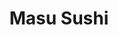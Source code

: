 ---
layout: place
title: "Masu Sushi"
permalink: /oregon/portland/masu-sushi.html
stateAbbr: OR
stateName: Oregon
cityName: Portland
seo:
  name: "Masu Sushi"
  type: Restaurant
  links: http://www.masusushi.com/
description: "Looking for sushi in Portland, Oregon? Check out Masu Sushi for a delightful Japanese dining experience. Enjoy a variety of sushi and other dishes in a welco..."
place_id: ChIJY3UF_QIKlVQRvIlkdcNiFmk
photos:
  - name: >-
      places/ChIJY3UF_QIKlVQRvIlkdcNiFmk/photos/AeeoHcLrf17VAbFY6njkNDLkEHTIQsKpyCf_lVomt2EqW16NpOM9NUZuKjOi4vk-B7KitKpC3MCrI5cj4oKQMH1KqLiKlg4nq75N-EbHt6ljy40pGzngbUJX-kjyU0g2c_OlRxkdioetUoam53yOGBBfmsPVxspOf7Hfm5uA72vFzWjAEMjYw37JCtmt-95ysma2M2Tr7ubct-dbGkiBAi2cD0jhuFFG6jOOOYBiWhHd8gNNkz9pYf82gj-rDUM_iVqr3n67ZwnAtH928OUQm5ICdSm5UzQXaiJ0uRKdSS3XAE8g3w
    widthPx: 2048
    heightPx: 1367
    authorAttributions:
      - displayName: Masu Sushi
        uri: https://maps.google.com/maps/contrib/116383624918753922273
        photoUri: >-
          https://lh3.googleusercontent.com/a-/ALV-UjUmch6HwDoCAHAwu6GH4iCvD5gDm7qrn7G5por_HNJDJDDC2j4=s100-p-k-no-mo
    flagContentUri: >-
      https://www.google.com/local/imagery/report/?cb_client=maps_api_places.places_api&image_key=!1e10!2sAF1QipNBbKg_XgI11cbm3Sa84COfD5TxzMheH2kGlozV&hl=en-US
    googleMapsUri: >-
      https://www.google.com/maps/place//data=!3m4!1e2!3m2!1sAF1QipNBbKg_XgI11cbm3Sa84COfD5TxzMheH2kGlozV!2e10!4m2!3m1!1s0x54950a02fd057563:0x691662c3756489bc
  - name: >-
      places/ChIJY3UF_QIKlVQRvIlkdcNiFmk/photos/AeeoHcJFaZIIfrq_2ZmKdN9QYGiJLQKpIeuydqVToiq80qZm4WKgbuP9DCDwMtXZMcXAJiC-Rnfv3yTWfvFgfhID6MesuRVbu10E93bCRLqJ0uLp68mWrUHpe2K1-QlDHPQFSvYnAKhg615-ORhbllBerh2RugCHoq-Xu7bFR2aPywIdBqQz6MBNZ8BUKgtremUFRWJkPIVYHbRq-36cqhjKhzptomPX0Gx4-TywkNyR0gUWpDAuj8ctEHFzF0RYJV_kQ5cxbpAsgGlTASArvUJFCzrtCUpzje453pEMmYSw_0fczA
    widthPx: 2048
    heightPx: 1152
    authorAttributions:
      - displayName: Masu Sushi
        uri: https://maps.google.com/maps/contrib/116383624918753922273
        photoUri: >-
          https://lh3.googleusercontent.com/a-/ALV-UjUmch6HwDoCAHAwu6GH4iCvD5gDm7qrn7G5por_HNJDJDDC2j4=s100-p-k-no-mo
    flagContentUri: >-
      https://www.google.com/local/imagery/report/?cb_client=maps_api_places.places_api&image_key=!1e10!2sAF1QipMrdv6jAeuLTmVUegaOEvBHgt4-XUtDsH92SJA5&hl=en-US
    googleMapsUri: >-
      https://www.google.com/maps/place//data=!3m4!1e2!3m2!1sAF1QipMrdv6jAeuLTmVUegaOEvBHgt4-XUtDsH92SJA5!2e10!4m2!3m1!1s0x54950a02fd057563:0x691662c3756489bc
  - name: >-
      places/ChIJY3UF_QIKlVQRvIlkdcNiFmk/photos/AeeoHcI6tPRLqFArSIuvkHNtjlwavi7I1hGtb_-eyDXf3U25zaOnE6i0yU8pCd3hBanczdRV24JNoxj8GWupoCDt00JSzyzPt_qjIXNleNWLQ8vZCNH19HAHte_7sMtVRwZbOboKhqP6HQBVEG9ydLFJnyCnMY3FYGyBY3hLBEG1O23JSb0eTdASVK09DMVZSUaPWWdtsQNtz9wpCbwlOJoAj0zGvXut9PSTomu3b19js527DuB6A1okJNJwqNkTdjzPt83LEAsKPWY1DztM6bg4mQLqo3KyeJEcNZfrdpuC5Smu5AprWSiLrlWIVyKL5lpqsV066YjiZnq7Wn09aUlc1Ks9bhh68XJFp-ZgyXlucIduk08Dr-UPWSEeuLX5ivq9SSCxrqOy01plfOAXmTSEsxFrMT_LP_4qyOIDJRolZh8sKEq6
    widthPx: 4800
    heightPx: 3600
    authorAttributions:
      - displayName: ryan bucci
        uri: https://maps.google.com/maps/contrib/105506070852215615837
        photoUri: >-
          https://lh3.googleusercontent.com/a/ACg8ocKJrnxq6c-Kv_Zsix-lBVQOHYkMHtVlDMaBkbiAgND9ZNinyA=s100-p-k-no-mo
    flagContentUri: >-
      https://www.google.com/local/imagery/report/?cb_client=maps_api_places.places_api&image_key=!1e10!2sCIHM0ogKEICAgIC71Lf6kQE&hl=en-US
    googleMapsUri: >-
      https://www.google.com/maps/place//data=!3m4!1e2!3m2!1sCIHM0ogKEICAgIC71Lf6kQE!2e10!4m2!3m1!1s0x54950a02fd057563:0x691662c3756489bc
  - name: >-
      places/ChIJY3UF_QIKlVQRvIlkdcNiFmk/photos/AeeoHcKKYL12sBbwQQ3jaE5tk-4c6eaWBb9tSW3TaLm7X04MtwX8-6OhyYmcGa98LX8FrEwREZLwzhmSyOUk6pwivlAYsQuD4LgKW4E8PHUeUmJPH5NJnPZS2uGPQGdTxoOD0_Wyom18ZjzV8MpWAlxpZcMs0Jwo4w3RwIAhZatH6K4mfs1FmQNNZ8RegZ_b4XmLystV1Sxv4aP1rUhMt-ARtM35VooGBrILdnIwI_-QPs1SruUCGcJ04XKbimR8BWr3sHB3mXZKV-3cgr865M3Z1s9SIk7rTfhcy18vnhHl-MywzLGue_NrgHGcBfZLpERqQMakFIhfHH65YJkk05GzNI3dVx0HLlG9Ywjs0bhp5mWeVhjDvo9Cqcj01JMzbTcG-WfNF_E4W6aVTJ-BWHPr2x36Rpv7IXVGRcenXMdhd-hnMMnI
    widthPx: 3024
    heightPx: 4032
    authorAttributions:
      - displayName: Serhii Yukhnevych
        uri: https://maps.google.com/maps/contrib/116919692937120533882
        photoUri: >-
          https://lh3.googleusercontent.com/a-/ALV-UjWFryPANtG_BNGexuuI9hc695rIGKNdi4mlrojLkR-I2vaNVlCHaA=s100-p-k-no-mo
    flagContentUri: >-
      https://www.google.com/local/imagery/report/?cb_client=maps_api_places.places_api&image_key=!1e10!2sCIHM0ogKEICAgIDxh_v9uwE&hl=en-US
    googleMapsUri: >-
      https://www.google.com/maps/place//data=!3m4!1e2!3m2!1sCIHM0ogKEICAgIDxh_v9uwE!2e10!4m2!3m1!1s0x54950a02fd057563:0x691662c3756489bc
  - name: >-
      places/ChIJY3UF_QIKlVQRvIlkdcNiFmk/photos/AeeoHcJ66aYfLTML9yLmBdh_eLuSKoZjb_N09fe5iijUR2K5klo1ttKYzUhN5zzxieYJmTGx4NxGnpHA7Cyn3vu2YGCr85mdhFyBcTFXMfYX2RS4HVgOXekavGXFxlHxSlqDpX3VN917q-RLDz_tfbKSWvLwNBy_kHoDYwzPXQNepnU0ZsT7hxcAS46pDbKxvTIBTje8JBaCaONYeeoZx9B7aPoSPFyq5LxLO81b6ygQci0hBM2XQsJxa5F0-GcrhkvR7lWqqjmHGeYikRJc6zAGdgcxPMWEJZx6to52PrZZlb-PINLAAZ_IgaaS0K_LXxkZu2TGc8dEAqrHfibpOtxI-UMLazenIC0U2IlVgosIrO9Uu2SY9ImwEwMJ8fusV9vl4caZQbx40jQcwDzo6j8kdv8XDVMvhG2mqQ4B3yk6i7bQBN8
    widthPx: 4032
    heightPx: 3024
    authorAttributions:
      - displayName: Joe English
        uri: https://maps.google.com/maps/contrib/114931112206374937743
        photoUri: >-
          https://lh3.googleusercontent.com/a-/ALV-UjV5zd2lcf9II0z6JYyxGFGxL_w3bDbNuT2-qADUrAdTYPXjpLz3ag=s100-p-k-no-mo
    flagContentUri: >-
      https://www.google.com/local/imagery/report/?cb_client=maps_api_places.places_api&image_key=!1e10!2sCIHM0ogKEICAgICrqYf18AE&hl=en-US
    googleMapsUri: >-
      https://www.google.com/maps/place//data=!3m4!1e2!3m2!1sCIHM0ogKEICAgICrqYf18AE!2e10!4m2!3m1!1s0x54950a02fd057563:0x691662c3756489bc
  - name: >-
      places/ChIJY3UF_QIKlVQRvIlkdcNiFmk/photos/AeeoHcJMKU10_H9lWUsA1-5Dfhs5EMiAEoh0Re8RvOIYzcqFI7dkiPAJqrVH7lFLquTQ5-nU-OurjmoPh_LctwRPyIFD8psxS8NHxihMNRCk7_K1IVcB4z40otG2dHHHSaecaNvLglFQIgP4TTqbAVIztfLb4HOrQXr0DRew7CyHktTkWacgzJHLCNWf-EvHyMtYvro1pOYgw5qPKHKVs86Hek3k_Mdo5734ZAOjP6ja_G2FqNFxFXxdc4BQxJ-LqSCM-LKiyFmOPPCA4ru9Y0N6LZQEW-Jz63CjhXGPqj99t2TDZ9U8oemUKDcJawCOvd9wB7MaSy8MkNi8Ybsrkobe_uxZ_Rmq3T4b_mPFH4N4NVSaYQCjYeRVrvl6q98qImdwSKUNKUBAcro7VZPAFp1Pbxxq7VQyb9hdVDVr2A3z8NJ4CA
    widthPx: 3583
    heightPx: 3024
    authorAttributions:
      - displayName: Josie Henderson
        uri: https://maps.google.com/maps/contrib/105736223508207270054
        photoUri: >-
          https://lh3.googleusercontent.com/a/ACg8ocKPZ830DTI3M_XiXYR0amYaVtT9UMjBc_nQI-RJNDDJHWDTGQ=s100-p-k-no-mo
    flagContentUri: >-
      https://www.google.com/local/imagery/report/?cb_client=maps_api_places.places_api&image_key=!1e10!2sCIHM0ogKEICAgIDnutqiIg&hl=en-US
    googleMapsUri: >-
      https://www.google.com/maps/place//data=!3m4!1e2!3m2!1sCIHM0ogKEICAgIDnutqiIg!2e10!4m2!3m1!1s0x54950a02fd057563:0x691662c3756489bc
  - name: >-
      places/ChIJY3UF_QIKlVQRvIlkdcNiFmk/photos/AeeoHcJSRm9DvW3Sy-PPtAyOW_nlO7l9Dss9I5_s2bIMO2R_Cmdm0mS3r-X-Kwb1p93LZLAA9dhVPDzo7TmhSkCsEBlaj-Jq7ZL1uEV_fIxcB3izgRuBrsbgdrPWmiVt9KsiLchVuPNUmjEbqAvToIRl6JSscj5DmR3MbLVtE7EXai8Vo5Z7uxG5K4UzPLtlFCblGhNxqndbNZnUZVciuHJO9OQlfrQ4bWb1OYUxq50aE5eO9iB2ReQSzlUEs8iDyfu7cB6mY5C1V48HwIr2kwe3zlp2zO5NBtfsSh9mNj7-k-Ph0ZEEzDoGOXxnDo7NXPAFASTgNTgtaQgn_3TGcSegKEPU3LoL2fLK2BT-jFFJpO76Tn5jzGJqS9XfQeP7gz3iN5G__yX_1dmoafEe1gwNVdbpLM8hiGBX7BqKIWovYm7Xbn8x
    widthPx: 3024
    heightPx: 4032
    authorAttributions:
      - displayName: Kareem Alston-Rosales
        uri: https://maps.google.com/maps/contrib/108781224800050202903
        photoUri: >-
          https://lh3.googleusercontent.com/a-/ALV-UjWYZrvlqHi4HftrLN4jshQSmww1WAXq4Z8tOKc5x9wiHY2dGW2X8Q=s100-p-k-no-mo
    flagContentUri: >-
      https://www.google.com/local/imagery/report/?cb_client=maps_api_places.places_api&image_key=!1e10!2sCIHM0ogKEICAgICdic77wQE&hl=en-US
    googleMapsUri: >-
      https://www.google.com/maps/place//data=!3m4!1e2!3m2!1sCIHM0ogKEICAgICdic77wQE!2e10!4m2!3m1!1s0x54950a02fd057563:0x691662c3756489bc
  - name: >-
      places/ChIJY3UF_QIKlVQRvIlkdcNiFmk/photos/AeeoHcJTjPCG_F511bWSQ9aVavPpUOYpAGfRGe8boGlu3f-smu90mLc-TbwZ1ul9NNbU0XquuKpImk394D-RMLQDWZ6yPPfzQQYArFGA-jWBZo1UsNgt93LSvtDTRBnWgS-x4BW7_zhln_FCyahh82M4Quw6zFGMy5BNoT13eEADxG_1qXM_ouIxxcTq7iv37fkqCp1_NrHtQK7cLu9Zq3GbUjfa1Ha9RRN9FZZEBaEHlyD2xvFPx5YoWokWhMyPMliDnNWlS22UOO7HhBBt1U_6ti-yZ8-hN7VVlTS7XXRHXkK1IzpfDrVnTnoan2IVslGJKZl6Vca7n_eAnyLPktrv9OJB2aLFZ4SiuZB6BtgVLiq0zTKu-7cT2CFSmQsozUYO3RD-OxXcO9XaRyZqbQ9TmXWvTizUDWMAEZ3AtP94894nVi9X
    widthPx: 3600
    heightPx: 4800
    authorAttributions:
      - displayName: Joe English
        uri: https://maps.google.com/maps/contrib/114931112206374937743
        photoUri: >-
          https://lh3.googleusercontent.com/a-/ALV-UjV5zd2lcf9II0z6JYyxGFGxL_w3bDbNuT2-qADUrAdTYPXjpLz3ag=s100-p-k-no-mo
    flagContentUri: >-
      https://www.google.com/local/imagery/report/?cb_client=maps_api_places.places_api&image_key=!1e10!2sCIHM0ogKEICAgICr8ZfvxAE&hl=en-US
    googleMapsUri: >-
      https://www.google.com/maps/place//data=!3m4!1e2!3m2!1sCIHM0ogKEICAgICr8ZfvxAE!2e10!4m2!3m1!1s0x54950a02fd057563:0x691662c3756489bc
  - name: >-
      places/ChIJY3UF_QIKlVQRvIlkdcNiFmk/photos/AeeoHcJJC9abaCuUPhiobi7tA7gIFyP3_bV4hyRzVCQdBHGZp92m2BwuwB-Diky_kZgcCJuKo63SSXwScHHEj_e9cuNrisVi25oOGQdQacBBEDM_kcE4Y7sPYgRJw8faMMuGzACiNcwjw3wJtsLV83hfBjrfdxckm0vspB8L4pu-NjTzS3gXP38foxSPw-tXh3gudSVWSe1xfy56Otcfn3iNeZa3KezeoSYQprpvgBXtF_o8SQVPK14CrVDrbs2QSECh9Npn-YO6tuvF8Hhfuw5V79L6VdAtAjK2FjebFAmj3K3kMkAU9d--ZQS7Am6rQELLrtjdE-TMQZmbpdvtTF5jU8M68yNxXOGFLxJPhj-buuL257JrDDiggOVve0TyFQwPGm-r58aWWTIjZ4YX7SUvq3xIZt_U_0MehDYPInJTGZ-D_F8s
    widthPx: 4032
    heightPx: 3024
    authorAttributions:
      - displayName: Joe English
        uri: https://maps.google.com/maps/contrib/114931112206374937743
        photoUri: >-
          https://lh3.googleusercontent.com/a-/ALV-UjV5zd2lcf9II0z6JYyxGFGxL_w3bDbNuT2-qADUrAdTYPXjpLz3ag=s100-p-k-no-mo
    flagContentUri: >-
      https://www.google.com/local/imagery/report/?cb_client=maps_api_places.places_api&image_key=!1e10!2sCIHM0ogKEICAgICrqceExAE&hl=en-US
    googleMapsUri: >-
      https://www.google.com/maps/place//data=!3m4!1e2!3m2!1sCIHM0ogKEICAgICrqceExAE!2e10!4m2!3m1!1s0x54950a02fd057563:0x691662c3756489bc
  - name: >-
      places/ChIJY3UF_QIKlVQRvIlkdcNiFmk/photos/AeeoHcIQH4afDgsrdeuIijXsh-TwfSqXzjVAqdzYiN506wx8Viy0o6PIF8OeNeS9wOJDq71tCcHKCoBYWj95q8TQHGwuW1ErSzfNlZVDRi_0FI9_L7Du3QnzEwUkNB2879ER5lJ31IDWiakegmKfSrO9Wcxo5AYDtdeB35F_AGRmP7F8xn396p4rLQdjg0bLV1rTrcYYF1dXpW4h5GEpZoeRI-RQrnXotZWpzH7MB793g6drS7IdGjfatkIscINr6le_a4QnrTC4GHomQ9II7oYPAA8XJl4bzdgtwoPJvWK7DDgBqRMn0o32Z2-H3dQ0_g4ucjwdQtFzKtFk6wbQT_gtl5exPJOSfsJideu1YQn_x2nS3HSc8xXbYcIEmADFq2iKZC7ACHG6o671kzin2aA81TiWrPYcDHZaB-Zp6Uz1ESHDpjyS
    widthPx: 4080
    heightPx: 3072
    authorAttributions:
      - displayName: Armin Ansary
        uri: https://maps.google.com/maps/contrib/106861163064998519439
        photoUri: >-
          https://lh3.googleusercontent.com/a-/ALV-UjXitoFwKylaAMVegO3lfEEdY19qKDv6LOWXdegP56EpURUnXjNU=s100-p-k-no-mo
    flagContentUri: >-
      https://www.google.com/local/imagery/report/?cb_client=maps_api_places.places_api&image_key=!1e10!2sCIHM0ogKEICAgIDmvKmX2QE&hl=en-US
    googleMapsUri: >-
      https://www.google.com/maps/place//data=!3m4!1e2!3m2!1sCIHM0ogKEICAgIDmvKmX2QE!2e10!4m2!3m1!1s0x54950a02fd057563:0x691662c3756489bc
address: 406 SW 13th Ave, Portland, OR 97205, USA
street: 406 SW 13th Ave
city: Portland
state: OR
zip: '97205'
country: USA
neighborhood: Southwest Portland
latitude: '45.522503'
longitude: '-122.684092'
accessibility_options:
  wheelchairAccessibleParking: true
  wheelchairAccessibleEntrance: true
  wheelchairAccessibleRestroom: true
  wheelchairAccessibleSeating: true
business_status: OPERATIONAL
name: Masu Sushi
google_maps_links:
  directionsUri: >-
    https://www.google.com/maps/dir//''/data=!4m7!4m6!1m1!4e2!1m2!1m1!1s0x54950a02fd057563:0x691662c3756489bc!3e0
  placeUri: https://maps.google.com/?cid=7572348415097735612
  writeAReviewUri: >-
    https://www.google.com/maps/place//data=!4m3!3m2!1s0x54950a02fd057563:0x691662c3756489bc!12e1
  reviewsUri: >-
    https://www.google.com/maps/place//data=!4m4!3m3!1s0x54950a02fd057563:0x691662c3756489bc!9m1!1b1
  photosUri: >-
    https://www.google.com/maps/place//data=!4m3!3m2!1s0x54950a02fd057563:0x691662c3756489bc!10e5
primary_type: Sushi Restaurant
opening_hours:
  regular: null
  current: null
secondary_opening_hours:
  regular:
    weekdayDescriptions: null
    type: null
  current:
    weekdayDescriptions: null
    type: null
phone: (503) 221-6278
price_level: PRICE_LEVEL_EXPENSIVE
price_range: $50 &ndash; $100
rating: '4.5'
rating_count: 929
website: http://www.masusushi.com/
reviews: null
parking_options: null
payment_options: null
allow_dogs: null
curbside_pickup: null
delivery: null
dine_in: null
good_for_children: null
good_for_groups: null
good_for_sports: null
live_music: null
menu_for_children: null
outdoor_seating: null
reservable: null
restroom: null
serves_beer: null
serves_breakfast: null
serves_brunch: null
serves_cocktails: null
serves_coffee: null
serves_dinner: null
serves_dessert: null
serves_lunch: null
serves_vegetarian_food: null
serves_wine: null
takeout: null
summary: null

---